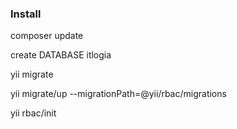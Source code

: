 ### Install

composer update

create DATABASE itlogia

yii migrate

yii migrate/up --migrationPath=@yii/rbac/migrations

yii rbac/init